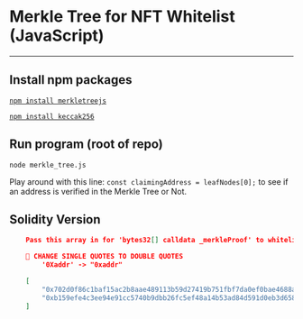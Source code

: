 # Merkle Tree for NFT Whitelist (JavaScript)

<hr />

## Install npm packages

[`npm install merkletreejs`](https://www.npmjs.com/package/merkletreejs)

[`npm install keccak256`](https://www.npmjs.com/package/keccak256)

## Run program (root of repo)

`node merkle_tree.js`

Play around with this line:
`const claimingAddress = leafNodes[0];`
to see if an address is verified in the Merkle Tree or Not.

## Solidity Version

```json
    Pass this array in for 'bytes32[] calldata _merkleProof' to whitelistMint()

    👋 CHANGE SINGLE QUOTES TO DOUBLE QUOTES
        '0Xaddr' -> "0xaddr"

    [
        "0x702d0f86c1baf15ac2b8aae489113b59d27419b751fbf7da0ef0bae4688abc7a",
        "0xb159efe4c3ee94e91cc5740b9dbb26fc5ef48a14b53ad84d591d0eb3d65891ab"
    ]

```
